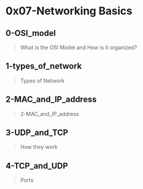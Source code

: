 # 0x07-Networking Basics

## 0-OSI_model
> What is the OSI Model and How is it organized?

## 1-types_of_network
> Types of Network

## 2-MAC_and_IP_address
> 2-MAC_and_IP_address

## 3-UDP_and_TCP
> How they work

## 4-TCP_and_UDP
> Ports
